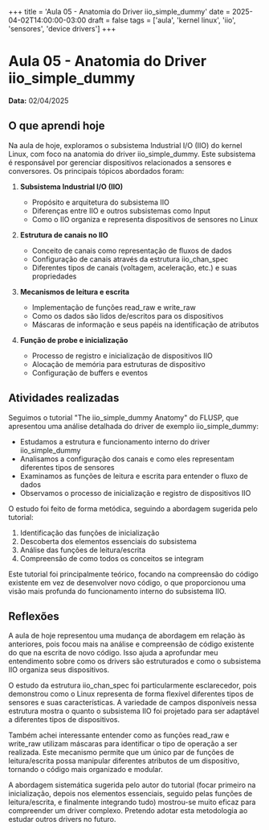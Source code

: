 +++
title = 'Aula 05 - Anatomia do Driver iio_simple_dummy'
date = 2025-04-02T14:00:00-03:00
draft = false
tags = ['aula', 'kernel linux', 'iio', 'sensores', 'device drivers']
+++

# Aula 05 - Anatomia do Driver iio_simple_dummy

**Data:** 02/04/2025

## O que aprendi hoje

Na aula de hoje, exploramos o subsistema Industrial I/O (IIO) do kernel Linux, com foco na anatomia do driver iio_simple_dummy. Este subsistema é responsável por gerenciar dispositivos relacionados a sensores e conversores. Os principais tópicos abordados foram:

1. **Subsistema Industrial I/O (IIO)**
   - Propósito e arquitetura do subsistema IIO
   - Diferenças entre IIO e outros subsistemas como Input
   - Como o IIO organiza e representa dispositivos de sensores no Linux

2. **Estrutura de canais no IIO**
   - Conceito de canais como representação de fluxos de dados
   - Configuração de canais através da estrutura iio_chan_spec
   - Diferentes tipos de canais (voltagem, aceleração, etc.) e suas propriedades

3. **Mecanismos de leitura e escrita**
   - Implementação de funções read_raw e write_raw
   - Como os dados são lidos de/escritos para os dispositivos
   - Máscaras de informação e seus papéis na identificação de atributos

4. **Função de probe e inicialização**
   - Processo de registro e inicialização de dispositivos IIO
   - Alocação de memória para estruturas de dispositivo
   - Configuração de buffers e eventos

## Atividades realizadas

Seguimos o tutorial "The iio_simple_dummy Anatomy" do FLUSP, que apresentou uma análise detalhada do driver de exemplo iio_simple_dummy:

- Estudamos a estrutura e funcionamento interno do driver iio_simple_dummy
- Analisamos a configuração dos canais e como eles representam diferentes tipos de sensores
- Examinamos as funções de leitura e escrita para entender o fluxo de dados
- Observamos o processo de inicialização e registro de dispositivos IIO

O estudo foi feito de forma metódica, seguindo a abordagem sugerida pelo tutorial:
1. Identificação das funções de inicialização
2. Descoberta dos elementos essenciais do subsistema
3. Análise das funções de leitura/escrita
4. Compreensão de como todos os conceitos se integram

Este tutorial foi principalmente teórico, focando na compreensão do código existente em vez de desenvolver novo código, o que proporcionou uma visão mais profunda do funcionamento interno do subsistema IIO.

## Reflexões

A aula de hoje representou uma mudança de abordagem em relação às anteriores, pois focou mais na análise e compreensão de código existente do que na escrita de novo código. Isso ajuda a aprofundar meu entendimento sobre como os drivers são estruturados e como o subsistema IIO organiza seus dispositivos.

O estudo da estrutura iio_chan_spec foi particularmente esclarecedor, pois demonstrou como o Linux representa de forma flexível diferentes tipos de sensores e suas características. A variedade de campos disponíveis nessa estrutura mostra o quanto o subsistema IIO foi projetado para ser adaptável a diferentes tipos de dispositivos.

Também achei interessante entender como as funções read_raw e write_raw utilizam máscaras para identificar o tipo de operação a ser realizada. Este mecanismo permite que um único par de funções de leitura/escrita possa manipular diferentes atributos de um dispositivo, tornando o código mais organizado e modular.

A abordagem sistemática sugerida pelo autor do tutorial (focar primeiro na inicialização, depois nos elementos essenciais, seguido pelas funções de leitura/escrita, e finalmente integrando tudo) mostrou-se muito eficaz para compreender um driver complexo. Pretendo adotar esta metodologia ao estudar outros drivers no futuro.
